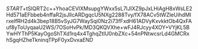 $START$+tSIQRT2c++YhoaCEVlXMsupgYWxx5sL7lJIXZ9pJxLHiAgH8xWsLE2Hd571aEFbbeb4nffaR2jsJllcARDgqcU5NXg2288Tvy/fX78ACv5tWZleUihdMIrxelfRH2d4k3bep18B5vSyJG7WaySqi0Nz2i73fFxdH61ADVyKxvkktOb4QxFAuf8yToUyqaaU2WS/7OSoHvPk/MD3QKQVXhe+wFJ4RJcyy4XOY+VYjKL5BYwHYThP5KayOgoShTXd1rq4x4TghqZtIU0nbZXc+54nPNtwcsrLd4GMCRxhSgqHZheTkninqTPpF0yxDvxa$END$
